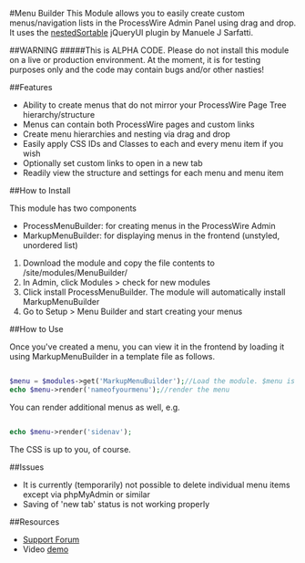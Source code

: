 #Menu Builder
This Module allows you to easily create custom menus/navigation lists in the ProcessWire Admin Panel using drag and drop. It uses the [nestedSortable](https://github.com/mjsarfatti/nestedSortable) jQueryUI plugin by Manuele J Sarfatti.

##WARNING
#####This is ALPHA CODE. Please do not install this module on a live or production environment. At the moment, it is for testing purposes only and the code may contain bugs and/or other nasties!

##Features
*	Ability to create menus that do not mirror your ProcessWire Page Tree hierarchy/structure
*	Menus can contain both ProcessWire pages and custom links
*	Create menu hierarchies and nesting via drag and drop
*	Easily apply CSS IDs and Classes to each and every menu item if you wish
*	Optionally set custom links to open in a new tab
*	Readily view the structure and settings for each menu and menu item

##How to Install

This module has two components
*	ProcessMenuBuilder: for creating menus in the ProcessWire Admin
*	MarkupMenuBuilder: for displaying menus in the frontend (unstyled, unordered list)

1.	Download the module and copy the file contents to /site/modules/MenuBuilder/
2.	In Admin, click Modules > check for new modules
3.	Click install ProcessMenuBuilder. The module will automatically install MarkupMenuBuilder
4.	Go to Setup > Menu Builder and start creating your menus

##How to Use

Once you've created a menu, you can view it in the frontend by loading it using MarkupMenuBuilder in a template file as follows.

````php

$menu = $modules->get('MarkupMenuBuilder');//Load the module. $menu is an example
echo $menu->render('nameofyourmenu');//render the menu
````

You can render additional menus as well, e.g.

````php

echo $menu->render('sidenav');
````

The CSS is up to you, of course.

##Issues
*	It is currently (temporarily) not possible to delete individual menu items except via phpMyAdmin or similar
*	Saving of 'new tab' status is not working properly

##Resources
*	[Support Forum](http://processwire.com/talk/topic/xxxxx/)
*	Video [demo](http://youtu.be/Ig-UJcx8JH0)